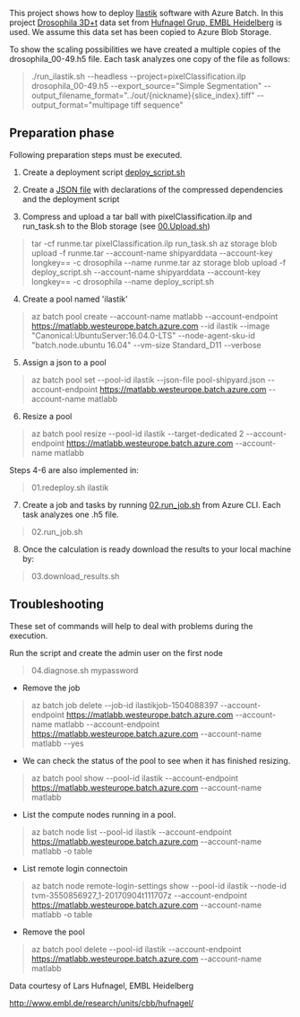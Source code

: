 This project shows how to deploy [Ilastik](http://ilastik.org/download.html) software with Azure Batch.
In this project [Drosophila 3D+t](http://data.ilastik.org/drosophila.zip) data set from [Hufnagel Grup, EMBL Heidelberg](http://www.embl.de/research/units/cbb/hufnagel/) is used. 
We assume this data set has been copied to Azure Blob Storage.

To show the scaling possibilities we have created a multiple copies of the drosophila_00-49.h5 file. Each task analyzes one copy of the file as follows:

> ./run_ilastik.sh --headless --project=pixelClassification.ilp drosophila_00-49.h5 --export_source="Simple Segmentation" --output_filename_format="../out/{nickname}{slice_index}.tiff" --output_format="multipage tiff sequence"

## Preparation phase

Following preparation steps must be executed.

1. Create a deployment script [deploy_script.sh](https://github.com/lmiroslaw/azure-batch-ilastik/blob/master/deploy_script.sh)

2. Create a [JSON file](https://github.com/lmiroslaw/azure-batch-ilastik/blob/master/pool-shipyard.json) with declarations of the compressed dependencies and the deployment script 
3. Compress and upload a tar ball with  pixelClassification.ilp and run_task.sh to the Blob storage (see [00.Upload.sh](https://github.com/lmiroslaw/azure-batch-ilastik/blob/master/00.Upload.sh))

> tar -cf runme.tar pixelClassification.ilp run_task.sh
> az storage blob upload -f runme.tar --account-name shipyarddata --account-key longkey== -c drosophila --name runme.tar
> az storage blob upload -f deploy_script.sh --account-name shipyarddata --account-key longkey== -c drosophila --name deploy_script.sh

4. Create a pool named 'ilastik'
>az batch pool create --account-name matlabb --account-endpoint https://matlabb.westeurope.batch.azure.com --id ilastik --image "Canonical:UbuntuServer:16.04.0-LTS" --node-agent-sku-id "batch.node.ubuntu 16.04"  --vm-size Standard_D11 --verbose

5. Assign a json to a pool
>az batch pool set --pool-id ilastik --json-file pool-shipyard.json --account-endpoint https://matlabb.westeurope.batch.azure.com --account-name matlabb

6. Resize a pool
>az batch pool resize --pool-id ilastik --target-dedicated 2 --account-endpoint https://matlabb.westeurope.batch.azure.com --account-name matlabb

Steps 4-6 are also implemented in:  
> 01.redeploy.sh ilastik

7. Create a job and tasks by running [02.run_job.sh](https://github.com/lmiroslaw/azure-batch-ilastik/blob/master/02.run_job.sh) from Azure CLI. Each task analyzes one .h5 file.
> 02.run_job.sh

8. Once the calculation is ready download the results to your local machine by:
> 03.download_results.sh

## Troubleshooting

These set of commands will help to deal with problems during the execution.

Run the script and create the admin user on the first node
> 04.diagnose.sh mypassword

* Remove the job
> az batch job delete  --job-id ilastikjob-1504088397  --account-endpoint https://matlabb.westeurope.batch.azure.com --account-name matlabb --account-endpoint https://matlabb.westeurope.batch.azure.com --account-name matlabb --yes

* We can check the status of the pool to see when it has finished resizing.
> az batch pool show --pool-id ilastik  --account-endpoint https://matlabb.westeurope.batch.azure.com --account-name matlabb

* List the compute nodes running in a pool.
> az batch node list --pool-id ilastik --account-endpoint https://matlabb.westeurope.batch.azure.com --account-name matlabb -o table

* List remote login connectoin
> az batch node remote-login-settings show --pool-id ilastik --node-id tvm-3550856927_1-20170904t111707z --account-endpoint https://matlabb.westeurope.batch.azure.com --account-name matlabb -o table

* Remove the pool
> az batch pool delete --pool-id ilastik  --account-endpoint https://matlabb.westeurope.batch.azure.com --account-name matlabb


Data courtesy of Lars Hufnagel, EMBL Heidelberg

http://www.embl.de/research/units/cbb/hufnagel/
